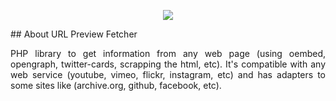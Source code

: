 <p align="center"><img src="https://indianrailway2016.files.wordpress.com/2019/04/screenshot-from-2019-04-01-17-29-52.png"></p>
## About URL Preview Fetcher

<!--p align="justify">
    By using a Php library 'Embed', I am fetching the details of any web page of site. Such as, title of that page, description, image etc. Likewise in any social platform when you guys shared any website-url to your friend or colleagues, then one preview has automatically attaches with your url (message). In same way, I am doing here.
</p-->
<p align="justify">
    PHP library to get information from any web page (using oembed, opengraph, twitter-cards, scrapping the html, etc). It's compatible with any web service (youtube, vimeo, flickr, instagram, etc) and has adapters to some sites like (archive.org, github, facebook, etc).
</p>
